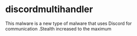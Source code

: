 # discordmultihandler
This malware is a new type of malware that uses Discord for communication .Stealth increased to the maximum
